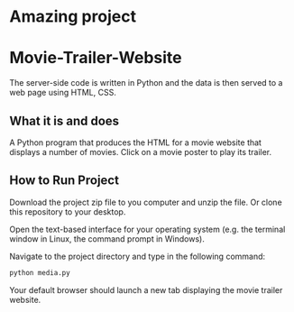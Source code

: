 # Amazing project
# Movie-Trailer-Website

The server-side code is written in Python and the data is then served to a web page using
HTML, CSS.

## What it is and does

A Python program that produces the HTML for a movie website that displays
a number of movies. Click on a movie poster to play its trailer.

## How to Run Project

Download the project zip file to you computer and unzip the file. Or clone this
repository to your desktop.

Open the text-based interface for your operating system (e.g. the terminal
window in Linux, the command prompt in Windows).

Navigate to the project directory and type in the following command:

```bash
python media.py
```

Your default browser should launch a new tab displaying the movie trailer website.
